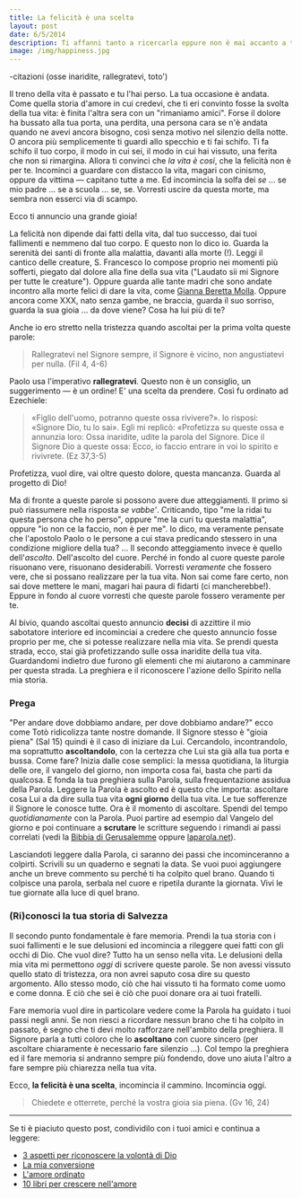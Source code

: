 ```yaml
---
title: La felicità è una scelta
layout: post
date: 6/5/2014
description: Ti affanni tanto a ricercarla eppure non è mai accanto a te. La desideri ma non ti comporti come se la volessi. La vedi negl'altri, la sogni, la vivi per un momento, per poi perderla di nuovo per una sciocchezza. Aldilà di ogni finzione, alla domanda "cosa desideri di più per la tua vita?" ognuno di noi risponde "essere felice". Ecco, è il momento di sceglierlo. Continua a leggere.
image: /img/happiness.jpg
---
```


-citazioni (osse inaridite, rallegratevi, toto')

Il treno della vita è passato e tu l'hai perso. La tua occasione è andata. Come quella storia d'amore in cui credevi, che ti eri convinto fosse la svolta della tua vita: è finita l'altra sera con un "rimaniamo amici". Forse il dolore ha bussato alla tua porta, una perdita, una persona cara se n'è andata quando ne avevi ancora bisogno, così senza motivo nel silenzio della notte. O ancora più semplicemente ti guardi allo specchio e ti fai schifo. Ti fa schifo il tuo corpo, il modo in cui sei, il modo in cui hai vissuto, una ferita che non si rimargina. Allora ti convinci che *la vita è così*, che la felicità non è per te. Incominci a guardare con distacco la vita, magari con cinismo, oppure da vittima &mdash; capitano tutte a me. Ed incomincia la solfa dei *se* ... se mio padre ... se a scuola ... se, se. Vorresti uscire da questa morte, ma sembra non esserci via di scampo.

Ecco ti annuncio una grande gioia!

La felicità non dipende dai fatti della vita, dal tuo successo, dai tuoi fallimenti e nemmeno dal tuo corpo. E questo non lo dico io. Guarda la serenità dei santi di fronte alla malattia, davanti alla morte (!). Leggi il cantico delle creature, S. Francesco lo compose proprio nei momenti più sofferti, piegato dal dolore alla fine della sua vita ("Laudato sii mi Signore per tutte le creature"). Oppure guarda alle tante madri che sono andate incontro alla morte felici di dare la vita, come [Gianna Beretta Molla](). Oppure ancora come XXX, nato senza gambe, ne braccia, guarda il suo sorriso, guarda la sua gioia ... da dove viene? Cosa ha lui più di te?

Anche io ero stretto nella tristezza quando ascoltai per la prima volta queste parole:

>  Rallegratevi nel Signore sempre, il Signore è vicino, non angustiatevi per nulla. (Fil 4, 4-6)

Paolo usa l'imperativo **rallegratevi**. 
Questo non è un consiglio, un suggerimento &mdash; è un ordine! E' una scelta da prendere. 
Così fu ordinato ad Ezechiele: 

> «Figlio dell'uomo, potranno queste ossa rivivere?». Io risposi: «Signore Dio, tu lo sai».  Egli mi replicò: «Profetizza su queste ossa e annunzia loro: Ossa inaridite, udite la parola del Signore. Dice il Signore Dio a queste ossa: Ecco, io faccio entrare in voi lo spirito e rivivrete. (Ez 37,3-5)

Profetizza, vuol dire, vai oltre questo dolore, questa mancanza. Guarda al progetto di Dio! 

Ma di fronte a queste parole si possono avere due atteggiamenti. Il primo si può riassumere nella risposta *se vabbe'*. Criticando, tipo "me la ridai tu questa persona che ho perso", oppure "me la curi tu questa malattia", oppure "io non ce la faccio, non è per me". Io dico, ma veramente pensate che l'apostolo Paolo o le persone a cui stava predicando stessero in una condizione migliore della tua? ... Il secondo atteggiamento invece è quello dell'*ascolto*. Dell'ascolto del cuore. Perché in fondo al cuore queste parole risuonano vere, risuonano desiderabili. Vorresti *veramente* che fossero vere, che si possano realizzare per la tua vita. Non sai come fare certo, non sai dove mettere le mani, magari hai paura di fidarti (ci mancherebbe!). Eppure in fondo al cuore vorresti che queste parole fossero veramente per te.

Al bivio, quando ascoltai questo annuncio **decisi** di azzittire il mio  sabotatore interiore  ed incominciai a credere che questo annuncio fosse proprio per me, che si potesse realizzare nella mia vita. Se prendi questa strada, ecco, stai già profetizzando sulle ossa inaridite della tua vita. Guardandomi indietro due furono gli elementi che mi aiutarono a camminare per questa strada. La preghiera e il riconoscere l'azione dello Spirito nella mia storia. 

### Prega

"Per andare dove dobbiamo andare, per dove dobbiamo andare?" ecco come Totò ridicolizza tante nostre domande. Il Signore stesso è "gioia piena" (Sal 15) quindi è il caso di iniziare da Lui. Cercandolo, incontrandolo, ma soprattutto **ascoltandolo**, con la certezza che Lui sta già alla tua porta e bussa. Come fare? Inizia dalle cose semplici: la messa quotidiana, la liturgia delle ore, il vangelo del giorno, non importa cosa fai, basta che parti da qualcosa. E fonda la tua preghiera sulla Parola, sulla frequentazione assidua della Parola. Leggere la Parola è ascolto ed è questo che importa: ascoltare cosa Lui a da dire sulla tua vita **ogni giorno** della tua vita. Le tue sofferenze il Signore le conosce tutte. Ora è il momento di ascoltare. Spendi del tempo *quotidianamente* con la Parola. Puoi partire ad esempio dal Vangelo del giorno e poi continuare a **scrutare** le scritture seguendo i rimandi ai passi correlati (vedi la [Bibbia di Gerusalemme](http://5p2p.it/2013/12/16/10libri.html) oppure [laparola.net](http://laparola.net)).

Lasciandoti leggere dalla Parola, ci saranno dei passi che incominceranno a colpirti. Scrivili su un quaderno e segnati la data. Se vuoi puoi aggiungere anche un breve commento su perché ti ha colpito quel brano. Quando ti colpisce una parola, serbala nel cuore e ripetila durante la giornata. Vivi le tue giornate alla luce di quel brano. 


### (Ri)conosci la tua storia di Salvezza

Il secondo punto fondamentale è fare memoria. Prendi la tua storia con i suoi fallimenti e le sue delusioni ed incomincia a rileggere quei fatti con gli occhi di Dio. Che vuol dire? Tutto ha un senso nella vita. Le delusioni della mia vita mi permettono *oggi* di scrivere queste parole. Se non avessi vissuto quello stato di tristezza, ora non avrei saputo cosa dire su questo argomento. Allo stesso modo, ciò che hai vissuto ti ha formato come uomo e come donna. E ciò che sei è ciò che puoi donare ora ai tuoi fratelli. 

Fare memoria vuol dire in particolare vedere come la Parola ha guidato i tuoi passi negli anni. Se non riesci a ricordare nessun brano che ti ha colpito in passato, è segno che ti devi molto rafforzare nell'ambito della preghiera. Il Signore parla a tutti coloro che lo **ascoltano** con cuore sincero (per ascoltare chiaramente è necessario fare silenzio ...). Col tempo la preghiera ed il fare memoria si andranno sempre più fondendo, dove uno aiuta l'altro a fare sempre più chiarezza nella tua vita.

Ecco, **la felicità è una scelta**, incomincia il cammino. 
Incomincia oggi.

> Chiedete e otterrete, perché la vostra gioia sia piena. (Gv 16, 24)

---

Se ti è piaciuto questo post, condividilo con i tuoi amici e continua a leggere:

- [3 aspetti per riconoscere la volontà di Dio](http://5p2p.it/2013/12/04/cosa-vuoi-che-io-faccia.html)
- [La mia conversione](http://5p2p.it/2013/10/29/la-mia-conversione.html)
- [L'amore ordinato](http://5p2p.it/2014/02/28/amore-ordinato.html)
- [10 libri per crescere nell'amore](http://5p2p.it/2013/12/16/10libri.html)
 
